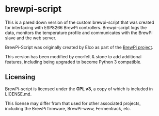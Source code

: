 brewpi-script
=============

This is a pared down version of the custom brewpi-script that was created for interfacing with ESP8266 BrewPi controllers. Brewpi-script logs the data, monitors the temperature profile and communicates with the BrewPi slave and the web server.

BrewPi-Script was originally created by Elco as part of the [BrewPi project](https://github.com/BrewPi/brewpi-script). 

This version has been modified by enorfelt & stone to add additional features, including being upgraded to become Python 3 compatible. 


Licensing
-------
BrewPi-script is licensed under the **GPL v3**, a copy of which is included in LICENSE.md. 

This license may differ from that used for other associated projects, including the BrewPi firmware, BrewPi-www, Fermentrack, etc.
